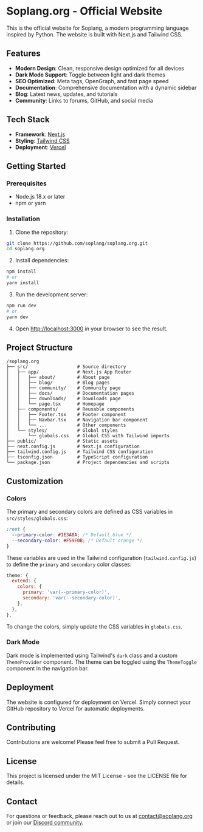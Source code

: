 # Soplang.org - Official Website

This is the official website for Soplang, a modern programming language inspired by Python. The website is built with Next.js and Tailwind CSS.

## Features

- **Modern Design**: Clean, responsive design optimized for all devices
- **Dark Mode Support**: Toggle between light and dark themes
- **SEO Optimized**: Meta tags, OpenGraph, and fast page speed
- **Documentation**: Comprehensive documentation with a dynamic sidebar
- **Blog**: Latest news, updates, and tutorials
- **Community**: Links to forums, GitHub, and social media

## Tech Stack

- **Framework**: [Next.js](https://nextjs.org/)
- **Styling**: [Tailwind CSS](https://tailwindcss.com/)
- **Deployment**: [Vercel](https://vercel.com/)

## Getting Started

### Prerequisites

- Node.js 18.x or later
- npm or yarn

### Installation

1. Clone the repository:

```bash
git clone https://github.com/soplang/soplang.org.git
cd soplang.org
```

2. Install dependencies:

```bash
npm install
# or
yarn install
```

3. Run the development server:

```bash
npm run dev
# or
yarn dev
```

4. Open [http://localhost:3000](http://localhost:3000) in your browser to see the result.

## Project Structure

```
/soplang.org
├── src/                  # Source directory
│   ├── app/              # Next.js App Router
│   │   ├── about/        # About page
│   │   ├── blog/         # Blog pages
│   │   ├── community/    # Community page
│   │   ├── docs/         # Documentation pages
│   │   ├── downloads/    # Downloads page
│   │   └── page.tsx      # Homepage
│   ├── components/       # Reusable components
│   │   ├── Footer.tsx    # Footer component
│   │   ├── Navbar.tsx    # Navigation bar component
│   │   └── ...           # Other components
│   └── styles/           # Global styles
│       └── globals.css   # Global CSS with Tailwind imports
├── public/               # Static assets
├── next.config.js        # Next.js configuration
├── tailwind.config.js    # Tailwind CSS configuration
├── tsconfig.json         # TypeScript configuration
└── package.json          # Project dependencies and scripts
```

## Customization

### Colors

The primary and secondary colors are defined as CSS variables in `src/styles/globals.css`:

```css
:root {
  --primary-color: #1E3A8A; /* Default blue */
  --secondary-color: #F59E0B; /* Default orange */
}
```

These variables are used in the Tailwind configuration (`tailwind.config.js`) to define the `primary` and `secondary` color classes:

```js
theme: {
  extend: {
    colors: {
      primary: 'var(--primary-color)',
      secondary: 'var(--secondary-color)',
    },
  },
},
```

To change the colors, simply update the CSS variables in `globals.css`.

### Dark Mode

Dark mode is implemented using Tailwind's `dark` class and a custom `ThemeProvider` component. The theme can be toggled using the `ThemeToggle` component in the navigation bar.

## Deployment

The website is configured for deployment on Vercel. Simply connect your GitHub repository to Vercel for automatic deployments.

## Contributing

Contributions are welcome! Please feel free to submit a Pull Request.

## License

This project is licensed under the MIT License - see the LICENSE file for details.

## Contact

For questions or feedback, please reach out to us at [contact@soplang.org](mailto:contact@soplang.org) or join our [Discord community](https://discord.gg/soplang).
